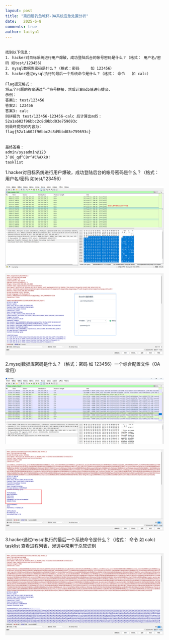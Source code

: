 ```yaml
---
layout: post
title: "第四届钓鱼城杯-OA系统应急处置分析"
date:   2025-6-8
comments: true
author: laitya1
---
```

```

找到以下信息：
1. hacker对目标系统进行用户爆破，成功登陆后台的帐号密码是什么？（格式： 用户名/密码 如test/123456）
2. mysql数据库密码是什么？（格式：密码     如 123456）
3. hacker通过mysql执行的最后一个系统命令是什么？（格式： 命令   如 calc）

Flag提交格式：
将三个问题的答案通过“-”符号拼接，然后计算md5值进行提交.
示例：
答案1: test/123456
答案2: 123456
答案3: calc
则拼接为 test/123456-123456-calc 后计算出md5：
52a1a602f96bbc2c8d9bbd03e759693c
则最终提交的内容为：
flag{52a1a602f96bbc2c8d9bbd03e759693c}


最终答案：
admin/sysadmin@123
3`U6_qd^C8r^#C%#Xk0!
tasklist
```

1.hacker对目标系统进行用户爆破，成功登陆后台的帐号密码是什么？（格式： 用户名/密码 如test/123456）

![image-20250608000804883](../assets/image-20250608000804883.png)

![image-20250608000901043](../assets/image-20250608000901043.png)

2.mysql数据库密码是什么？（格式：密码     如 123456）一个综合配置文件（OA常用）

![image-20250608001018241](../assets/image-20250608001018241.png)

![image-20250608001114935](../assets/image-20250608001114935.png)

3.hacker通过mysql执行的最后一个系统命令是什么？（格式： 命令   如 calc）
   tasklist 查看进程列表，渗透中常用于杀软识别

![image-20250608001043500](../assets/image-20250608001043500.png)
